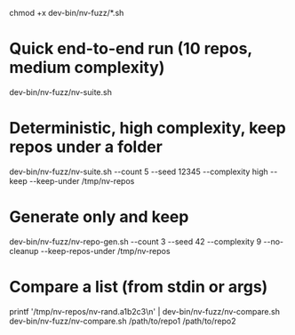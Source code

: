 chmod +x dev-bin/nv-fuzz/*.sh

# Quick end-to-end run (10 repos, medium complexity)
dev-bin/nv-fuzz/nv-suite.sh

# Deterministic, high complexity, keep repos under a folder
dev-bin/nv-fuzz/nv-suite.sh --count 5 --seed 12345 --complexity high --keep --keep-under /tmp/nv-repos

# Generate only and keep
dev-bin/nv-fuzz/nv-repo-gen.sh --count 3 --seed 42 --complexity 9 --no-cleanup --keep-repos-under /tmp/nv-repos

# Compare a list (from stdin or args)
printf '/tmp/nv-repos/nv-rand.a1b2c3\n' | dev-bin/nv-fuzz/nv-compare.sh
dev-bin/nv-fuzz/nv-compare.sh /path/to/repo1 /path/to/repo2